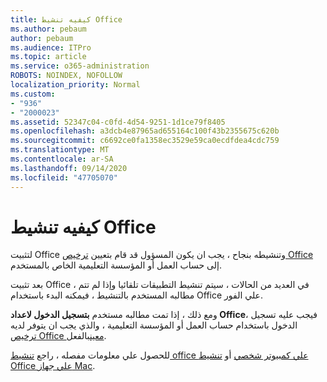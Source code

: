 ```yaml
---
title: كيفيه تنشيط Office
ms.author: pebaum
author: pebaum
ms.audience: ITPro
ms.topic: article
ms.service: o365-administration
ROBOTS: NOINDEX, NOFOLLOW
localization_priority: Normal
ms.custom:
- "936"
- "2000023"
ms.assetid: 52347c04-c0fd-4d54-9251-1d1ce79f8405
ms.openlocfilehash: a3dcb4e87965ad655164c100f43b2355675c620b
ms.sourcegitcommit: c6692ce0fa1358ec3529e59ca0ecdfdea4cdc759
ms.translationtype: MT
ms.contentlocale: ar-SA
ms.lasthandoff: 09/14/2020
ms.locfileid: "47705070"
---
```

# <a name="how-to-activate-office"></a>كيفيه تنشيط Office

لتثبيت Office وتنشيطه بنجاح ، يجب ان يكون المسؤول قد قام بتعيين [ترخيص Office](https://docs.microsoft.com/microsoft-365/admin/add-users/add-users) إلى حساب العمل أو المؤسسة التعليمية الخاص بالمستخدم.
  
بعد تثبيت Office ، في العديد من الحالات ، سيتم تنشيط التطبيقات تلقائيا وإذا لم تتم مطالبه المستخدم بالتنشيط ، فيمكنه البدء باستخدام Office علي الفور.
  
ومع ذلك ، إذا تمت مطالبه مستخدم **بتسجيل الدخول لاعداد Office**، فيجب عليه تسجيل الدخول باستخدام حساب العمل أو المؤسسة التعليمية ، والذي يجب ان يتوفر لديه [ترخيص Office معين](https://docs.microsoft.com/microsoft-365/admin/add-users/add-users)بالفعل.
  
للحصول علي معلومات مفصله ، راجع [تنشيط office علي كمبيوتر شخصي](https://support.office.com/article/5bd38f38-db92-448b-a982-ad170b1e187e?wt.mc_id=Alchemy_ClientDIA) أو [تنشيط Office علي جهاز Mac](https://support.office.com/article/7f6646b1-bb14-422a-9ad4-a53410fcefb2?wt.mc_id=Alchemy_ClientDIA).
  